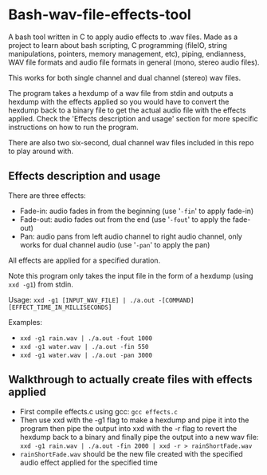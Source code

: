 # Bash-wav-file-effects-tool
A bash tool written in C to apply audio effects to .wav files. Made as a project to learn about bash scripting, C programming (fileIO, string manipulations, pointers, memory management, etc), piping, endianness, WAV file formats and audio file formats in general (mono, stereo audio files). 

This works for both single channel and dual channel (stereo) wav files.

The program takes a hexdump of a wav file from stdin and outputs a hexdump with the effects applied so you would have to convert the hexdump back to a binary file to get the actual audio file with the effects applied. Check the 'Effects description and usage' section for more specific instructions on how to run the program. 

There are also two six-second, dual channel wav files included in this repo to play around with.

## Effects description and usage
There are three effects:
- Fade-in:      audio fades in from the beginning                                                                 (use '`-fin`' to apply fade-in)
- Fade-out:     audio fades out from the end                                                                      (use '`-fout`' to apply the fade-out)
- Pan:          audio pans from left audio channel to right audio channel, only works for dual channel audio      (use '`-pan`' to apply the pan)

All effects are applied for a specified duration.

Note this program only takes the input file in the form of a hexdump (using `xxd -g1`) from stdin.

Usage: `xxd -g1 [INPUT_WAV_FILE] | ./a.out -[COMMAND] [EFFECT_TIME_IN_MILLISECONDS]`

Examples: 
- `xxd -g1 rain.wav | ./a.out -fout 1000`
- `xxd -g1 water.wav | ./a.out -fin 550`
- `xxd -g1 water.wav | ./a.out -pan 3000`

## Walkthrough to actually create files with effects applied
- First compile effects.c using gcc: `gcc effects.c`
- Then use xxd with the -g1 flag to make a hexdump and pipe it into the program then pipe the output into xxd with the -r flag to revert the hexdump back to a binary and finally pipe the output into a new wav file: `xxd -g1 rain.wav | ./a.out -fin 2000 | xxd -r > rainShortFade.wav`
- `rainShortFade.wav` should be the new file created with the specified audio effect applied for the specified time 


